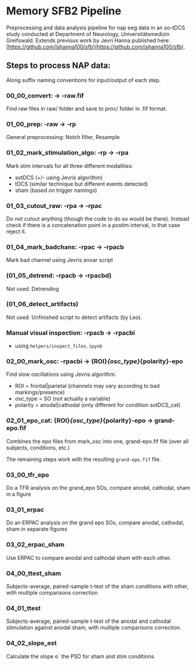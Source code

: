 # Memory SFB2 Pipeline

Preprocessing and data analysis pipeline for nap eeg data in an so-tDCS study conducted at Department of Neurology, Universitätsmedizin Greifswald.
Extends previous work by Jevri Hanna published here: [https://github.com/jshanna100/sfb](https://github.com/jshanna100/sfb).

## Steps to process NAP data:
Along suffix naming conventions for input/output of each step.

### 00_00_convert: -> -raw.fif
Find raw files in raw/ folder and save to proc/ folder in .fif format.
	
### 01_00_prep: -raw -> -rp
General preprocessing: Notch filter, Resample

### 01_02_mark_stimulation_algo: -rp -> -rpa
Mark stim intervals for all three different modalities:
* sotDCS (+/- using Jevris algorithm)
* tDCS (similar technique but different events detected)
* sham (based on trigger namings)

### 01_03_cutout_raw: -rpa -> -rpac
Do *not* cutout anything (though the code to do so would be there).
Instead check if there is a concatenation point in a postim interval, in that case reject it.

### 01_04_mark_badchans: -rpac -> -rpacb
Mark bad channel using Jevris anoar script

### (01_05_detrend: -rpacb -> -rpacbd)
Not used. Detrending

### (01_06_detect_artifacts)
Not used. Unfinished script to detect artifacts (by Leo).

### **Manual** visual inspection: -rpacb -> -rpacbi
- using `helpers/inspect_files.ipynb` 

### 02_00_mark_osc: -rpacbi -> {ROI}_{osc_type}_{polarity}-epo
Find slow oscillations using Jevris algorithm.
* ROI = frontal|parietal (channels may vary according to bad markings/presence)
* osc_type = SO (not actually a variable)
* polarity = anodal|cathodal (only different for condition sotDCS_cat)

### 02_01_epo_cat: {ROI}_{osc_type}_{polarity}-epo -> grand-epo.fif
Combines the epo files from mark_osc into one, grand-epo.fif file (over all subjects, conditions, etc.)

The remaining steps work with the resulting `grand-epo.fif` file.

### 03_00_tfr_epo
Do a TFR analysis on the grand_epo SOs, compare anodal, cathodal, sham in a figure

### 03_01_erpac
Do an ERPAC analysis on the grand epo SOs, compare anodal, cathodal, sham in separate figures

### 03_02_erpac_sham
Use ERPAC to compare anodal and cathodal sham with each other.

### 04_00_ttest_sham
Subjects-average, paired-sample t-test of the sham conditions with other, with multiple comparisons correction

### 04_01_ttest
Subjects-average, paired-sample t-test of the anodal and cathodal stimulation against anodal sham, with multiple comparisons correction.

### 04_02_slope_est
Calculate the slope o` the PSD for sham and stim conditions.
